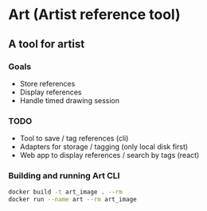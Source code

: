 # Art (Artist reference tool)

## A tool for artist

### Goals 
- Store references
- Display references
- Handle timed drawing session

### TODO
- Tool to save / tag references (cli)
- Adapters for storage / tagging (only local disk first)
- Web app to display references / search by tags (react)


### Building and running Art CLI

```bash
docker build -t art_image . --rm
docker run --name art --rm art_image
```
